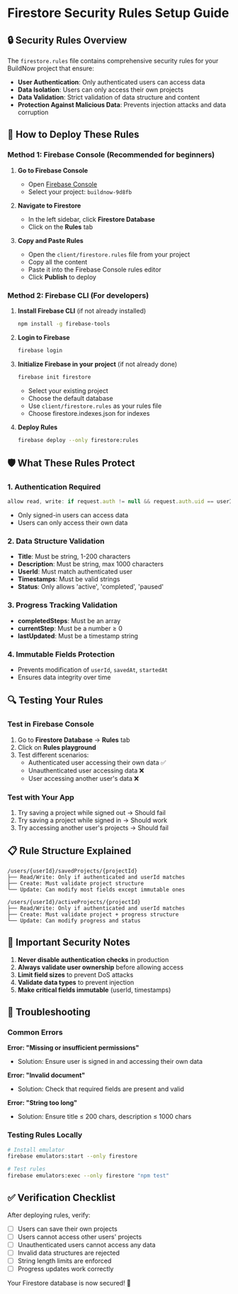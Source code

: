 # Firestore Security Rules Setup Guide

## 🔒 Security Rules Overview

The `firestore.rules` file contains comprehensive security rules for your BuildNow project that ensure:

- **User Authentication**: Only authenticated users can access data
- **Data Isolation**: Users can only access their own projects
- **Data Validation**: Strict validation of data structure and content
- **Protection Against Malicious Data**: Prevents injection attacks and data corruption

## 🚀 How to Deploy These Rules

### Method 1: Firebase Console (Recommended for beginners)

1. **Go to Firebase Console**
   - Open [Firebase Console](https://console.firebase.google.com/)
   - Select your project: `buildnow-9d8fb`

2. **Navigate to Firestore**
   - In the left sidebar, click **Firestore Database**
   - Click on the **Rules** tab

3. **Copy and Paste Rules**
   - Open the `client/firestore.rules` file from your project
   - Copy all the content
   - Paste it into the Firebase Console rules editor
   - Click **Publish** to deploy

### Method 2: Firebase CLI (For developers)

1. **Install Firebase CLI** (if not already installed)
   ```bash
   npm install -g firebase-tools
   ```

2. **Login to Firebase**
   ```bash
   firebase login
   ```

3. **Initialize Firebase in your project** (if not already done)
   ```bash
   firebase init firestore
   ```
   - Select your existing project
   - Choose the default database
   - Use `client/firestore.rules` as your rules file
   - Choose firestore.indexes.json for indexes

4. **Deploy Rules**
   ```bash
   firebase deploy --only firestore:rules
   ```

## 🛡️ What These Rules Protect

### 1. Authentication Required
```javascript
allow read, write: if request.auth != null && request.auth.uid == userId;
```
- Only signed-in users can access data
- Users can only access their own data

### 2. Data Structure Validation
- **Title**: Must be string, 1-200 characters
- **Description**: Must be string, max 1000 characters
- **UserId**: Must match authenticated user
- **Timestamps**: Must be valid strings
- **Status**: Only allows 'active', 'completed', 'paused'

### 3. Progress Tracking Validation
- **completedSteps**: Must be an array
- **currentStep**: Must be a number ≥ 0
- **lastUpdated**: Must be a timestamp string

### 4. Immutable Fields Protection
- Prevents modification of `userId`, `savedAt`, `startedAt`
- Ensures data integrity over time

## 🔍 Testing Your Rules

### Test in Firebase Console
1. Go to **Firestore Database** → **Rules** tab
2. Click on **Rules playground**
3. Test different scenarios:
   - Authenticated user accessing their own data ✅
   - Unauthenticated user accessing data ❌
   - User accessing another user's data ❌

### Test with Your App
1. Try saving a project while signed out → Should fail
2. Try saving a project while signed in → Should work
3. Try accessing another user's projects → Should fail

## 📋 Rule Structure Explained

```
/users/{userId}/savedProjects/{projectId}
├── Read/Write: Only if authenticated and userId matches
├── Create: Must validate project structure
└── Update: Can modify most fields except immutable ones

/users/{userId}/activeProjects/{projectId}
├── Read/Write: Only if authenticated and userId matches
├── Create: Must validate project + progress structure
└── Update: Can modify progress and status
```

## 🚨 Important Security Notes

1. **Never disable authentication checks** in production
2. **Always validate user ownership** before allowing access
3. **Limit field sizes** to prevent DoS attacks
4. **Validate data types** to prevent injection
5. **Make critical fields immutable** (userId, timestamps)

## 🔧 Troubleshooting

### Common Errors

**Error: "Missing or insufficient permissions"**
- Solution: Ensure user is signed in and accessing their own data

**Error: "Invalid document"**
- Solution: Check that required fields are present and valid

**Error: "String too long"**
- Solution: Ensure title ≤ 200 chars, description ≤ 1000 chars

### Testing Rules Locally
```bash
# Install emulator
firebase emulators:start --only firestore

# Test rules
firebase emulators:exec --only firestore "npm test"
```

## ✅ Verification Checklist

After deploying rules, verify:
- [ ] Users can save their own projects
- [ ] Users cannot access other users' projects
- [ ] Unauthenticated users cannot access any data
- [ ] Invalid data structures are rejected
- [ ] String length limits are enforced
- [ ] Progress updates work correctly

Your Firestore database is now secured! 🎉 